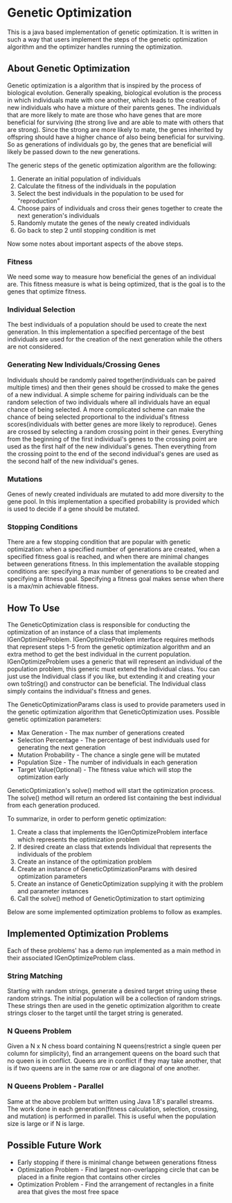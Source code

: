 # Genetic Optimization

This is a java based implementation of genetic optimization. It is written in such a way that users implement the
steps of the genetic optimization algorithm and the optimizer handles running the optimization.

## About Genetic Optimization

Genetic optimization is a algorithm that is inspired by the process of biological evolution. Generally speaking, 
biological evolution is the process in which individuals mate with one another, which leads to the creation of new 
individuals who have a mixture of their parents genes. The individuals that are more likely to mate are
those who have genes that are more beneficial for surviving (the strong live and are able to mate with others that are
strong). Since the strong are more likely to mate, the genes inherited by offspring should have a higher chance of also
being beneficial for surviving. So as generations of individuals go by, the genes that are beneficial will likely be 
passed down to the new generations.

The generic steps of the genetic optimization algorithm are the following:
1. Generate an initial population of individuals
2. Calculate the fitness of the individuals in the population
3. Select the best individuals in the population to be used for "reproduction"
4. Choose pairs of individuals and cross their genes together to create the next generation's individuals
5. Randomly mutate the genes of the newly created individuals
6. Go back to step 2 until stopping condition is met

Now some notes about important aspects of the above steps.

### Fitness
We need some way to measure how beneficial the genes of an individual are. This fitness measure is what is being
 optimized, that is the goal is to the genes that optimize fitness.

### Individual Selection
The best individuals of a population should be used to create the next generation. In this implementation a specified 
percentage of the best individuals are used for the creation of the next generation while the others are not considered.

### Generating New Individuals/Crossing Genes
Individuals should be randomly paired together(individuals can be paired multiple times) and then their genes should be
crossed to make the genes of a new individual. A simple scheme for pairing individuals can be the random selection of
two individuals where all individuals have an equal chance of being selected. A more complicated scheme can make the 
chance of being selected proportional to the individual's fitness scores(individuals with better genes are more likely 
to reproduce). Genes are crossed by selecting a random crossing point in their genes. Everything from the beginning of 
the first individual's genes to the crossing point are used as the first half of the new individual's genes. Then 
everything from the crossing point to the end of the second individual's genes are used as the second half of the new 
individual's genes.


### Mutations
Genes of newly created individuals are mutated to add more diversity to the gene pool. In this implementation
a specified probability is provided which is used to decide if a gene should be mutated.


### Stopping Conditions
There are a few stopping condition that are popular with genetic optimization: when a specified number of generations 
are created, when a specified fitness goal is reached, and when there are minimal changes between generations fitness.
In this implementation the available stopping conditions are: specifying a max number of generations to be created and
specifying a fitness goal. Specifying a fitness goal makes sense when there is a max/min achievable fitness.




## How To Use

The GeneticOptimization class is responsible for conducting the optimization of an instance of a class that implements
IGenOptimizeProblem. IGenOptimizeProblem interface requires methods that represent steps 1-5 from the genetic
optimization algorithm and an extra method to get the best individual in the current population. IGenOptimizeProblem
uses a generic that will represent an individual of the population problem, this generic must extend the Individual
class. You can just use the Individual class if you like, but extending it and creating your own toString() and
constructor can be beneficial. The Individual class simply contains the individual's fitness and genes.

The GeneticOptimizationParams class is used to provide parameters used in the genetic optimization algorithm that
GeneticOptimization uses. Possible genetic optimization parameters:
- Max Generation - The max number of generations created
- Selection Percentage - The percentage of best individuals used for generating the next generation
- Mutation Probability - The chance a single gene will be mutated
- Population Size - The number of individuals in each generation
- Target Value(Optional) - The fitness value which will stop the optimization early


GeneticOptimization's solve() method will start the optimization process. The solve() method will return an ordered list
containing the best individual from each generation produced.

To summarize, in order to perform genetic optimization:
1. Create a class that implements the IGenOptimizeProblem interface which represents the optimization problem
2. If desired create an class that extends Individual that represents the individuals of the problem
3. Create an instance of the optimization problem
4. Create an instance of GeneticOptimizationParams with desired optimization parameters
5. Create an instance of GeneticOptimization supplying it with the problem and parameter instances
6. Call the solve() method of GeneticOptimization to start optimizing

Below are some implemented optimization problems to follow as examples.

## Implemented Optimization Problems

Each of these problems'  has a demo run implemented as a main method in their associated IGenOptimizeProblem class.

### String Matching

Starting with random strings, generate a desired target string using these random strings. The initial population will
be a collection of random strings. These strings then are used in the genetic optimization algorithm to create strings
closer to the target until the target string is generated.

### N Queens Problem

Given a N x N chess board containing N queens(restrict a single queen per column for simplicity), find an arrangement
queens on the board such that no queen is in conflict. Queens are in conflict if they may take another, that is if two 
queens are in the same row or are diagonal of one another.

### N Queens Problem - Parallel

Same at the above problem but written using Java 1.8's parallel streams. The work done in each generation(fitness 
calculation, selection, crossing, and mutation) is performed in parallel. This is useful when the population size is
large or if N is large.


## Possible Future Work

* Early stopping if there is minimal change between generations fitness
* Optimization Problem - Find largest non-overlapping circle that can be placed in a finite region that contains other
 circles
* Optimization Problem - Find the arrangement of rectangles in a finite area that gives the most free space


